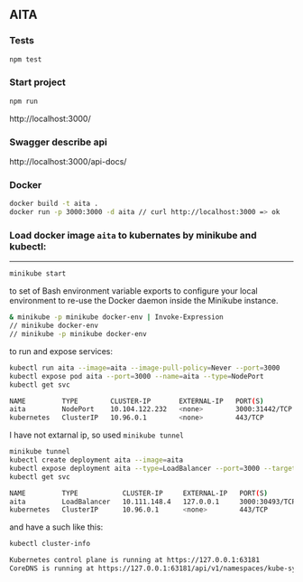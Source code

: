 ## AITA

### Tests 
```bash
npm test
```
### Start project
```bash
npm run
```
http://localhost:3000/
### Swagger describe api
http://localhost:3000/api-docs/


### Docker
```bash
docker build -t aita . 
docker run -p 3000:3000 -d aita // curl http://localhost:3000 => ok
```

### Load docker image `aita` to kubernates by minikube and kubectl:
------------------------------------------------------
```bash
minikube start
```
to set of Bash environment variable exports to configure your local environment to re-use the Docker daemon inside the Minikube instance.
```bash
& minikube -p minikube docker-env | Invoke-Expression
// minikube docker-env
// minikube -p minikube docker-env
```

to run and expose services:
```bash
kubectl run aita --image=aita --image-pull-policy=Never --port=3000
kubectl expose pod aita --port=3000 --name=aita --type=NodePort
kubectl get svc
```
```bash
NAME         TYPE        CLUSTER-IP       EXTERNAL-IP   PORT(S)          AGE
aita         NodePort    10.104.122.232   <none>        3000:31442/TCP   17s
kubernetes   ClusterIP   10.96.0.1        <none>        443/TCP          33m
```

I have not extarnal ip, so used
`minikube tunnel`

```bash
minikube tunnel
kubectl create deployment aita --image=aita
kubectl expose deployment aita --type=LoadBalancer --port=3000 --target-port=3000
kubectl get svc
```
```bash
NAME         TYPE           CLUSTER-IP     EXTERNAL-IP   PORT(S)          AGE
aita         LoadBalancer   10.111.148.4   127.0.0.1     3000:30493/TCP   5m2s
kubernetes   ClusterIP      10.96.0.1      <none>        443/TCP          25m
```

and have a such like this:
```bash
kubectl cluster-info
```
```bash
Kubernetes control plane is running at https://127.0.0.1:63181
CoreDNS is running at https://127.0.0.1:63181/api/v1/namespaces/kube-system/services/kube-dns:dns/proxy
```
